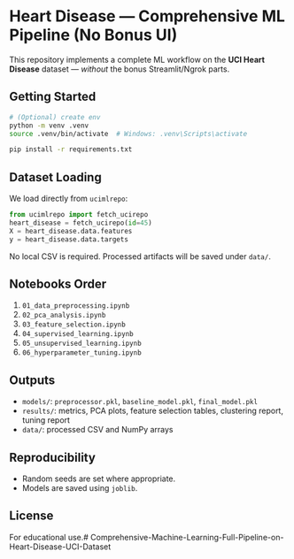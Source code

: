 # Heart Disease — Comprehensive ML Pipeline (No Bonus UI)

This repository implements a complete ML workflow on the **UCI Heart Disease** dataset — *without* the bonus Streamlit/Ngrok parts.

## Getting Started

```bash
# (Optional) create env
python -m venv .venv
source .venv/bin/activate  # Windows: .venv\Scripts\activate

pip install -r requirements.txt
```

## Dataset Loading

We load directly from `ucimlrepo`:

```python
from ucimlrepo import fetch_ucirepo
heart_disease = fetch_ucirepo(id=45)
X = heart_disease.data.features
y = heart_disease.data.targets
```

No local CSV is required. Processed artifacts will be saved under `data/`.

## Notebooks Order

1. `01_data_preprocessing.ipynb`
2. `02_pca_analysis.ipynb`
3. `03_feature_selection.ipynb`
4. `04_supervised_learning.ipynb`
5. `05_unsupervised_learning.ipynb`
6. `06_hyperparameter_tuning.ipynb`

## Outputs
- `models/`: `preprocessor.pkl`, `baseline_model.pkl`, `final_model.pkl`
- `results/`: metrics, PCA plots, feature selection tables, clustering report, tuning report
- `data/`: processed CSV and NumPy arrays

## Reproducibility
- Random seeds are set where appropriate.
- Models are saved using `joblib`.

## License
For educational use.#   C o m p r e h e n s i v e - M a c h i n e - L e a r n i n g - F u l l - P i p e l i n e - o n - H e a r t - D i s e a s e - U C I - D a t a s e t  
 